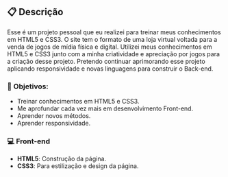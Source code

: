 ## 📋 Descrição

Esse é um projeto pessoal que eu realizei para treinar meus conhecimentos em HTML5 e CSS3. O site tem o formato de uma loja virtual voltada para a venda de jogos de mídia física e digital. Utilizei meus conhecimentos em HTML5 e CSS3 junto com a minha criatividade e apreciação por jogos para a criação desse projeto. Pretendo continuar aprimorando esse projeto aplicando responsividade e novas linguagens para construir o Back-end.

### 🎯 Objetivos:

- Treinar conhecimentos em HTML5 e CSS3.
- Me aprofundar cada vez mais em desenvolvimento Front-end.
- Aprender novos métodos.
- Aprender responsividade.

### 💻 Front-end

- **HTML5**: Construção da página.
- **CSS3**: Para estilização e design da página.
